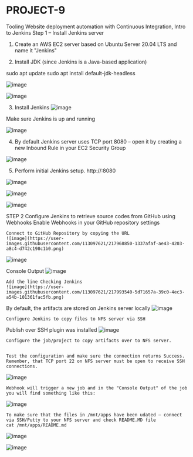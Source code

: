 # PROJECT-9
Tooling Website deployment automation with Continuous Integration, Intro to Jenkins
Step 1 – Install Jenkins server

1. Create an AWS EC2 server based on Ubuntu Server 20.04 LTS and name it "Jenkins"

2. Install JDK (since Jenkins is a Java-based application)

sudo apt update
sudo apt install default-jdk-headless

![image](https://user-images.githubusercontent.com/113097621/217717498-3b84e0cd-8d52-42b4-b260-720cf0212e05.png)

![image](https://user-images.githubusercontent.com/113097621/217717811-18d2f4dd-eb1d-449e-80af-1a36a5ad9804.png)


3. Install Jenkins
![image](https://user-images.githubusercontent.com/113097621/217718862-cc534ef9-87bc-42b2-9bdf-70b2d16da92f.png)

Make sure Jenkins is up and running

![image](https://user-images.githubusercontent.com/113097621/217725103-5e5d97e7-c630-4db0-ac0c-d2ed2c22f3b3.png)

4. By default Jenkins server uses TCP port 8080 – open it by creating a new Inbound Rule in your EC2 Security Group

![image](https://user-images.githubusercontent.com/113097621/217725322-eb930cc6-2aa3-4fef-8629-b16683ea1d26.png)

5. Perform initial Jenkins setup.
http://<Jenkins-Server-Public-IP-Address-or-Public-DNS-Name>:8080
    
![image](https://user-images.githubusercontent.com/113097621/217725516-a2fa628a-61c7-424f-adf5-1958e54fc53a.png)

![image](https://user-images.githubusercontent.com/113097621/217726028-e2565f54-0615-4827-aaf4-f46d3d224340.png)

![image](https://user-images.githubusercontent.com/113097621/217726137-f9e00e23-d2f5-40a0-b6e9-3fc8329aa419.png)

    
STEP 2
    Configure Jenkins to retrieve source codes from GitHub using Webhooks
    Enable Webhooks in your GitHub repository settings
    
    Connect to GitHub Repository by copying the URL
    ![image](https://user-images.githubusercontent.com/113097621/217968850-1337afaf-ae43-4203-a8c4-d742c198c1b0.png)
![image](https://user-images.githubusercontent.com/113097621/217970664-cce9e451-7c42-4720-bfb9-2809ef825c78.png)

Console Output
![image](https://user-images.githubusercontent.com/113097621/217985032-3e0b2888-18ba-4498-942c-9fce5db19488.png)


    Add the line Checking Jenkins
    ![image](https://user-images.githubusercontent.com/113097621/217993540-5d71657a-39c0-4ec3-a54b-101361fac5fb.png)

   By default, the artifacts are stored on Jenkins server locally 
    ![image](https://user-images.githubusercontent.com/113097621/217996744-eb636e33-6b89-489e-a1a5-78fe91a99de8.png)
    
    
    Configure Jenkins to copy files to NFS server via SSH
    
   Publish over SSH plugin was installed
    ![image](https://user-images.githubusercontent.com/113097621/217997805-118b0dc4-b961-4c3a-ab78-ec031d501944.png)

    
    Configure the job/project to copy artifacts over to NFS server.
    
    
    Test the configuration and make sure the connection returns Success. Remember, that TCP port 22 on NFS server must be open to receive SSH connections.
   ![image](https://user-images.githubusercontent.com/113097621/218356193-0640f827-480c-4f1d-8a2f-cfe7fe13a873.png)
    
    
    
    Webhook will trigger a new job and in the "Console Output" of the job you will find something like this:
![image](https://user-images.githubusercontent.com/113097621/221991799-43585c34-25e7-4f99-993e-7609456879a1.png)

    To make sure that the files in /mnt/apps have been udated – connect via SSH/Putty to your NFS server and check README.MD file
    cat /mnt/apps/README.md
    
![image](https://user-images.githubusercontent.com/113097621/221992422-ac93f257-1da7-4bb7-b3dd-9695c4cea759.png)

![image](https://user-images.githubusercontent.com/113097621/221992246-f9ea5b04-e195-48e7-9bf6-148af397ce15.png)

    
 




    








